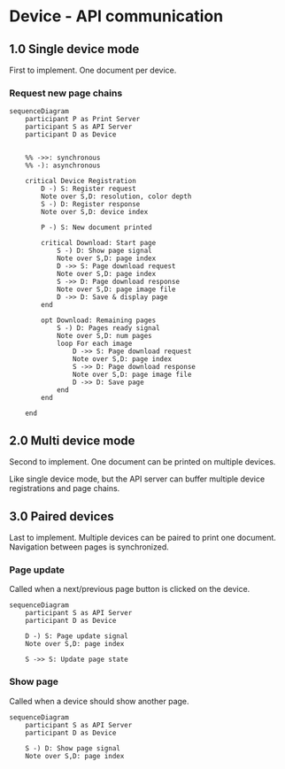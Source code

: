 # Device - API communication

## 1.0 Single device mode

First to implement. One document per device.

### Request new page chains

```mermaid
sequenceDiagram
    participant P as Print Server
    participant S as API Server
    participant D as Device


    %% ->>: synchronous
    %% -): asynchronous

    critical Device Registration
        D -) S: Register request
        Note over S,D: resolution, color depth
        S -) D: Register response
        Note over S,D: device index

        P -) S: New document printed

        critical Download: Start page
            S -) D: Show page signal
            Note over S,D: page index
            D ->> S: Page download request
            Note over S,D: page index
            S ->> D: Page download response
            Note over S,D: page image file
            D ->> D: Save & display page
        end

        opt Download: Remaining pages
            S -) D: Pages ready signal
            Note over S,D: num pages
            loop For each image
                D ->> S: Page download request
                Note over S,D: page index
                S ->> D: Page download response
                Note over S,D: page image file
                D ->> D: Save page
            end
        end

    end
```

## 2.0 Multi device mode

Second to implement. One document can be printed on multiple devices.

Like single device mode, but the API server can buffer multiple device registrations and page chains.

## 3.0 Paired devices

Last to implement. Multiple devices can be paired to print one document. Navigation between pages is synchronized.

### Page update

Called when a next/previous page button is clicked on the device.

```mermaid
sequenceDiagram
    participant S as API Server
    participant D as Device

    D -) S: Page update signal
    Note over S,D: page index

    S ->> S: Update page state
```

### Show page

Called when a device should show another page.

```mermaid
sequenceDiagram
    participant S as API Server
    participant D as Device

    S -) D: Show page signal
    Note over S,D: page index
```
